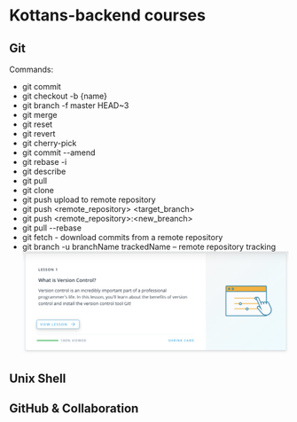 # Kottans-backend courses

## Git
Commands:
- git commit 
- git checkout -b {name}
- git branch -f master HEAD~3
- git merge
- git reset 
- git revert
- git cherry-pick 
- git commit --amend 
- git rebase -i 
- git describe 
- git pull 
- git clone
- git push upload to remote repository
- git push <remote_repository> <target_branch>
- git push <remote_repository>:<new_breanch>
- git pull --rebase
- git fetch - download commits from a remote repository
- git branch -u branchName trackedName – remote repository tracking  
![done](https://github.com/Synkevych/kottans-backend/blob/master/git/%D0%A1%D0%BD%D0%B8%D0%BC%D0%BE%D0%BA%20%D1%8D%D0%BA%D1%80%D0%B0%D0%BD%D0%B0%202019-09-26%20%D0%B2%2000.52.56.png)

## Unix Shell

## GitHub & Collaboration 



